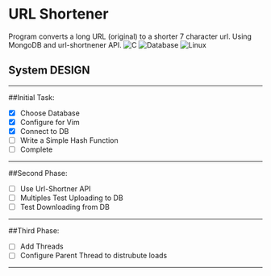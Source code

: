 # URL Shortener
Program converts a long URL (original) to a shorter 7 character url. Using MongoDB and url-shortnener API. ![C](https://img.shields.io/badge/-C-yellow) ![Database](https://img.shields.io/badge/-MongoDB-blue) ![Linux](https://img.shields.io/badge/Linux-Ubuntu-critical)
## System DESIGN
----
##Initial Task:
- [x] Choose Database
- [x] Configure for Vim
- [x] Connect to DB
- [ ] Write a Simple Hash Function
- [ ] Complete
----
##Second Phase:
- [ ] Use Url-Shortner API
- [ ] Multiples Test Uploading to DB 
- [ ] Test Downloading from DB
---
##Third Phase:
- [ ] Add Threads
- [ ] Configure Parent Thread to distrubute loads 
---
